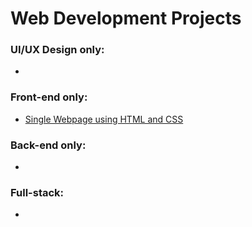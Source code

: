# Web Development Projects

### UI/UX Design only:
-

### Front-end only:
- [Single Webpage using HTML and CSS](https://github.com/m3mentomor1/Single_Webpage_using_HTML-and-CSS)

### Back-end only:
- 

### Full-stack:
- 

